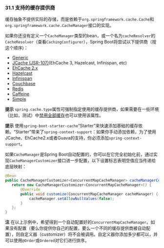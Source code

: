 ### 31.1 支持的缓存提供商

缓存抽象不提供实际的存储，而是依赖于`org.springframework.cache.Cache`和`org.springframework.cache.CacheManager`接口的实现。

如果你还没有定义一个`CacheManager`类型的bean，或一个名为`cacheResolver`的`CacheResolver`（查看`CachingConfigurer`），Spring Boot将尝试以下提供商（按这个顺序)：
 
 * [Generic](https://docs.spring.io/spring-boot/docs/2.0.0.M2/reference/htmlsingle/#boot-features-caching-provider-generic)
 * [JCache (JSR-107)](https://docs.spring.io/spring-boot/docs/2.0.0.M2/reference/htmlsingle/#boot-features-caching-provider-jcache)(EhCache 3, Hazelcast, Infinispan, etc)
 * [EhCache 2.x](https://docs.spring.io/spring-boot/docs/2.0.0.M2/reference/htmlsingle/#boot-features-caching-provider-ehcache2)
 * [Hazelcast](https://docs.spring.io/spring-boot/docs/2.0.0.M2/reference/htmlsingle/#boot-features-caching-provider-hazelcast)
 * [Infinispan](https://docs.spring.io/spring-boot/docs/2.0.0.M2/reference/htmlsingle/#boot-features-caching-provider-infinispan)
 * [Couchbase](https://docs.spring.io/spring-boot/docs/2.0.0.M2/reference/htmlsingle/#boot-features-caching-provider-couchbase)
 * [Redis](https://docs.spring.io/spring-boot/docs/2.0.0.M2/reference/htmlsingle/#boot-features-caching-provider-redis)
 * [Caffeine](https://docs.spring.io/spring-boot/docs/2.0.0.M2/reference/htmlsingle/#boot-features-caching-provider-caffeine)
 * [Simple](https://docs.spring.io/spring-boot/docs/2.0.0.M2/reference/htmlsingle/#boot-features-caching-provider-simple)
 
 **提示** `spring.cache.type`属性可强制指定使用的缓存提供商，如果需要在一些环境（比如，测试）中[禁用全部缓存](https://docs.spring.io/spring-boot/docs/2.0.0.M2/reference/htmlsingle/#boot-features-caching-provider-none)也可以使用该属性。

 **提示** 使用`spring-boot-starter-cache`“Starter”来快速添加基础的缓存依赖。“Starter”带来了`spring-context-support`：如果你手动添加依赖，为了使用JCache、EhCache2.x或者Guava的支持，你必须添加`spring-context-support`。
 
 如果`CacheManager`是Spring Boot自动配置的，你可以在它完全初始化前，通过实现`CacheManagerCustomizer`接口进一步配置，以下设置标志表明空值应当传递给底层映射：
 ```java
@Bean
public CacheManagerCustomizer<ConcurrentMapCacheManager> cacheManagerCustomizer() {
    return new CacheManagerCustomizer<ConcurrentMapCacheManager>() {
        @Override
        public void customize(ConcurrentMapCacheManager cacheManager) {
            cacheManager.setAllowNullValues(false);
        }
    };
}
 ```
 **注** 在以上示例中，希望得到一个自动配置好的`ConcurrentMapCacheManager`。如果没有配置（要么你提供你自己的配置，要么一个不同的缓存提供商被自动配置），则自定义器（customizer）将不会被调用。自定义器你添加多少都可以，并可以使用`@Order`或`Ordered`对它们进行排序。
